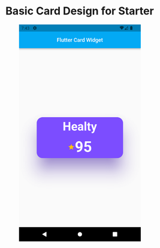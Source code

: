 <h1 align="center"> Basic Card Design for Starter</h1>

<p align="center">
  <img src="https://github.com/sametTonbul/basic_card_design/blob/main/cardBasic.png" width="325" height="578" />
